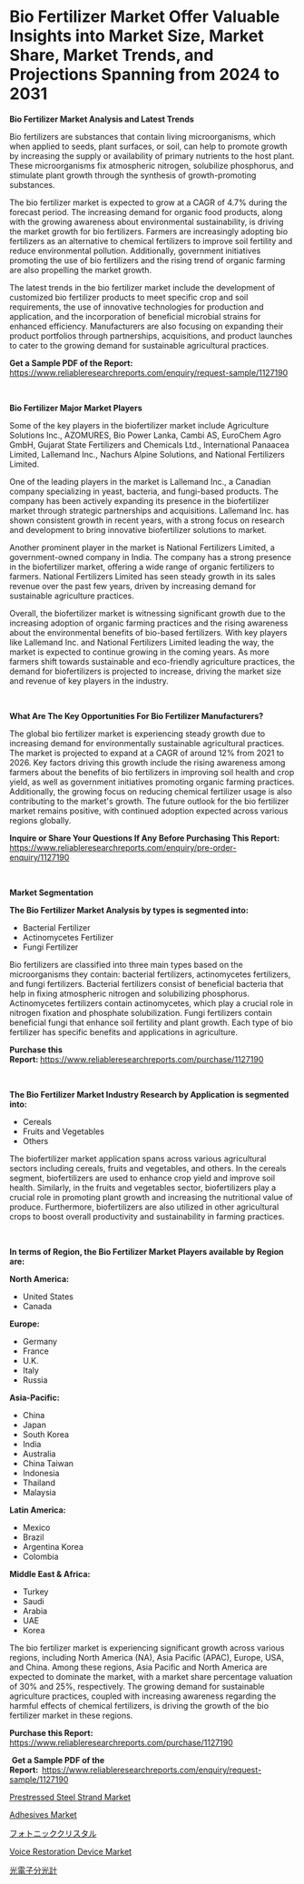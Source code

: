 <p><h1>Bio Fertilizer Market Offer Valuable Insights into Market Size, Market Share, Market Trends, and Projections Spanning from 2024 to 2031</h1></p><p><strong>Bio Fertilizer Market Analysis and Latest Trends</strong></p>
<p><p>Bio fertilizers are substances that contain living microorganisms, which when applied to seeds, plant surfaces, or soil, can help to promote growth by increasing the supply or availability of primary nutrients to the host plant. These microorganisms fix atmospheric nitrogen, solubilize phosphorus, and stimulate plant growth through the synthesis of growth-promoting substances.</p><p>The bio fertilizer market is expected to grow at a CAGR of 4.7% during the forecast period. The increasing demand for organic food products, along with the growing awareness about environmental sustainability, is driving the market growth for bio fertilizers. Farmers are increasingly adopting bio fertilizers as an alternative to chemical fertilizers to improve soil fertility and reduce environmental pollution. Additionally, government initiatives promoting the use of bio fertilizers and the rising trend of organic farming are also propelling the market growth.</p><p>The latest trends in the bio fertilizer market include the development of customized bio fertilizer products to meet specific crop and soil requirements, the use of innovative technologies for production and application, and the incorporation of beneficial microbial strains for enhanced efficiency. Manufacturers are also focusing on expanding their product portfolios through partnerships, acquisitions, and product launches to cater to the growing demand for sustainable agricultural practices.</p></p>
<p><strong>Get a Sample PDF of the Report:&nbsp;</strong> <a href="https://www.reliableresearchreports.com/enquiry/request-sample/1127190">https://www.reliableresearchreports.com/enquiry/request-sample/1127190</a></p>
<p>&nbsp;</p>
<p><strong>Bio Fertilizer Major Market Players</strong></p>
<p><p>Some of the key players in the biofertilizer market include Agriculture Solutions Inc., AZOMURES, Bio Power Lanka, Cambi AS, EuroChem Agro GmbH, Gujarat State Fertilizers and Chemicals Ltd., International Panaacea Limited, Lallemand Inc., Nachurs Alpine Solutions, and National Fertilizers Limited.</p><p>One of the leading players in the market is Lallemand Inc., a Canadian company specializing in yeast, bacteria, and fungi-based products. The company has been actively expanding its presence in the biofertilizer market through strategic partnerships and acquisitions. Lallemand Inc. has shown consistent growth in recent years, with a strong focus on research and development to bring innovative biofertilizer solutions to market.</p><p>Another prominent player in the market is National Fertilizers Limited, a government-owned company in India. The company has a strong presence in the biofertilizer market, offering a wide range of organic fertilizers to farmers. National Fertilizers Limited has seen steady growth in its sales revenue over the past few years, driven by increasing demand for sustainable agriculture practices.</p><p>Overall, the biofertilizer market is witnessing significant growth due to the increasing adoption of organic farming practices and the rising awareness about the environmental benefits of bio-based fertilizers. With key players like Lallemand Inc. and National Fertilizers Limited leading the way, the market is expected to continue growing in the coming years. As more farmers shift towards sustainable and eco-friendly agriculture practices, the demand for biofertilizers is projected to increase, driving the market size and revenue of key players in the industry.</p></p>
<p>&nbsp;</p>
<p><strong>What Are The Key Opportunities For Bio Fertilizer Manufacturers?</strong></p>
<p><p>The global bio fertilizer market is experiencing steady growth due to increasing demand for environmentally sustainable agricultural practices. The market is projected to expand at a CAGR of around 12% from 2021 to 2026. Key factors driving this growth include the rising awareness among farmers about the benefits of bio fertilizers in improving soil health and crop yield, as well as government initiatives promoting organic farming practices. Additionally, the growing focus on reducing chemical fertilizer usage is also contributing to the market's growth. The future outlook for the bio fertilizer market remains positive, with continued adoption expected across various regions globally.</p></p>
<p><strong>Inquire or Share Your Questions If Any Before Purchasing This Report:</strong> <a href="https://www.reliableresearchreports.com/enquiry/pre-order-enquiry/1127190">https://www.reliableresearchreports.com/enquiry/pre-order-enquiry/1127190</a></p>
<p>&nbsp;</p>
<p><strong>Market Segmentation</strong></p>
<p><strong>The Bio Fertilizer Market Analysis by types is segmented into:</strong></p>
<p><ul><li>Bacterial Fertilizer</li><li>Actinomycetes Fertilizer</li><li>Fungi Fertilizer</li></ul></p>
<p><p>Bio fertilizers are classified into three main types based on the microorganisms they contain: bacterial fertilizers, actinomycetes fertilizers, and fungi fertilizers. Bacterial fertilizers consist of beneficial bacteria that help in fixing atmospheric nitrogen and solubilizing phosphorus. Actinomycetes fertilizers contain actinomycetes, which play a crucial role in nitrogen fixation and phosphate solubilization. Fungi fertilizers contain beneficial fungi that enhance soil fertility and plant growth. Each type of bio fertilizer has specific benefits and applications in agriculture.</p></p>
<p><strong>Purchase this Report:&nbsp;</strong><a href="https://www.reliableresearchreports.com/purchase/1127190">https://www.reliableresearchreports.com/purchase/1127190</a></p>
<p>&nbsp;</p>
<p><strong>The Bio Fertilizer Market Industry Research by Application is segmented into:</strong></p>
<p><ul><li>Cereals</li><li>Fruits and Vegetables</li><li>Others</li></ul></p>
<p><p>The biofertilizer market application spans across various agricultural sectors including cereals, fruits and vegetables, and others. In the cereals segment, biofertilizers are used to enhance crop yield and improve soil health. Similarly, in the fruits and vegetables sector, biofertilizers play a crucial role in promoting plant growth and increasing the nutritional value of produce. Furthermore, biofertilizers are also utilized in other agricultural crops to boost overall productivity and sustainability in farming practices.</p></p>
<p>&nbsp;</p>
<p><strong>In terms of Region, the Bio Fertilizer Market Players available by Region are:</strong></p>
<p>
    <p> <strong> North America: </strong>
        <ul>
            <li>United States</li>
            <li>Canada</li>
        </ul>
        </p> 
    <p> <strong> Europe: </strong>
        <ul>
            <li>Germany</li>
            <li>France</li>
            <li>U.K.</li>
            <li>Italy</li>
            <li>Russia</li>
        </ul>
        </p> 
    <p> <strong> Asia-Pacific: </strong>
        <ul>
            <li>China</li>
            <li>Japan</li>
            <li>South Korea</li>
            <li>India</li>
            <li>Australia</li>
            <li>China Taiwan</li>
            <li>Indonesia</li>
            <li>Thailand</li>
            <li>Malaysia</li>
        </ul>
        </p> 
    <p> <strong> Latin America: </strong>
        <ul>
            <li>Mexico</li>
            <li>Brazil</li>
            <li>Argentina Korea</li>
            <li>Colombia</li>
        </ul>
        </p> 
    <p> <strong> Middle East & Africa: </strong>
        <ul>
            <li>Turkey</li>
            <li>Saudi</li>
            <li>Arabia</li>
            <li>UAE</li>
            <li>Korea</li>
        </ul>
    </p>
    </p>
<p><p>The bio fertilizer market is experiencing significant growth across various regions, including North America (NA), Asia Pacific (APAC), Europe, USA, and China. Among these regions, Asia Pacific and North America are expected to dominate the market, with a market share percentage valuation of 30% and 25%, respectively. The growing demand for sustainable agriculture practices, coupled with increasing awareness regarding the harmful effects of chemical fertilizers, is driving the growth of the bio fertilizer market in these regions.</p></p>
<p><strong>Purchase this Report: </strong><a href="https://www.reliableresearchreports.com/purchase/1127190">https://www.reliableresearchreports.com/purchase/1127190</a></p>
<p>&nbsp;<strong>Get a Sample PDF of the Report:&nbsp;&nbsp;</strong><a href="https://www.reliableresearchreports.com/enquiry/request-sample/1127190">https://www.reliableresearchreports.com/enquiry/request-sample/1127190</a></p>
<p><strong></strong></p>
<p><p><a href="https://github.com/juancolorado15/Market-Research-Report-List-1/blob/main/prestressed-steel-strand-market.md">Prestressed Steel Strand Market</a></p><p><a href="https://github.com/dx0328/Market-Research-Report-List-1/blob/main/adhesives-market.md">Adhesives Market</a></p><p><a href="https://github.com/ksxzwxabcuynh011/Market-Research-Report-List-1/blob/main/1094634193502.md">フォトニッククリスタル</a></p><p><a href="https://issuu.com/reportprime-2/docs/voice-restoration-device-market-size-2030.pptx">Voice Restoration Device Market</a></p><p><a href="https://github.com/mcbeesbxa270/Market-Research-Report-List-1/blob/main/2439151193503.md">光電子分光計</a></p></p>